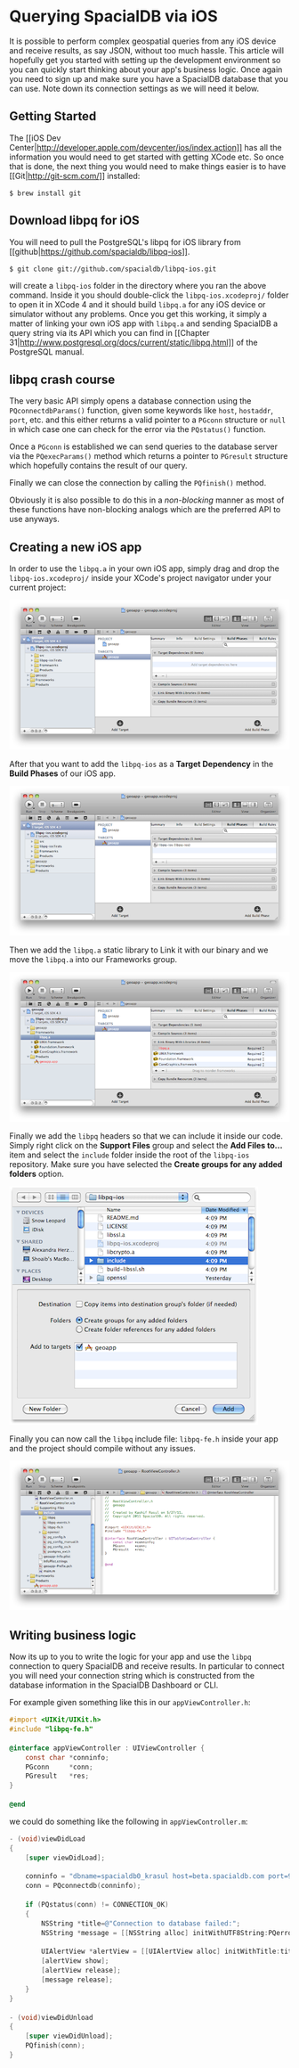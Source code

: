 # Querying SpacialDB via iOS

It is possible to perform complex geospatial queries from any iOS device and receive results, as say JSON, without too much hassle. This article will hopefully get you started with setting up the development environment so you can quickly start thinking about your app's business logic. Once again you need to sign up and make sure you have a SpacialDB database that you can use. Note down its connection settings as we will need it below.

## Getting Started

The [[iOS Dev Center|http://developer.apple.com/devcenter/ios/index.action]] has all the information you would need to get started with getting XCode etc. So once that is done, the next thing you would need to make things easier is to have [[Git|http://git-scm.com/]] installed:

```console
$ brew install git
```

## Download libpq for iOS

You will need to pull the PostgreSQL's libpq for iOS library from [[github|https://github.com/spacialdb/libpq-ios]].

```console
$ git clone git://github.com/spacialdb/libpq-ios.git
```

will create a `libpq-ios` folder in the directory where you ran the above command. Inside it you should double-click the `libpq-ios.xcodeproj/` folder to open it in XCode 4 and it should build `libpq.a` for any iOS device or simulator without any problems. Once you get this working, it simply a matter of linking your own iOS app with `libpq.a` and sending SpacialDB a query string via its API which you can find in [[Chapter 31|http://www.postgresql.org/docs/current/static/libpq.html]] of the PostgreSQL manual.

## libpq crash course

The very basic API simply opens a database connection using the `PQconnectdbParams()` function, given some keywords like `host`, `hostaddr`, `port`, etc. and this either returns a valid pointer to a `PGconn` structure or `null` in which case one can check for the error via the `PQstatus()` function. 

Once a `PGconn` is established we can send queries to the database server via the `PQexecParams()` method which returns a pointer to `PGresult` structure which hopefully contains the result of our query. 

Finally we can close the connection by calling the `PQfinish()` method. 

Obviously it is also possible to do this in a *non-blocking* manner as most of these functions have non-blocking analogs which are the preferred API to use anyways.

## Creating a new iOS app

In order to use the `libpq.a` in your own iOS app, simply drag and drop the `libpq-ios.xcodeproj/` inside your XCode's project navigator under your current project:

![XCode-1](/img/xcode-1.png)

After that you want to add the `libpq-ios` as a **Target Dependency** in the **Build Phases** of our iOS app.

![XCode-2](/img/xcode-2.png)

Then we add the `libpq.a` static library to Link it with our binary and we move the `libpq.a` into our Frameworks group.

![XCode-3](/img/xcode-3.png)


Finally we add the `libpq` headers so that we can include it inside our code. Simply right click on the **Support Files** group and select the **Add Files to...** item and select the `include` folder inside the root of the  `libpq-ios` repository. Make sure you have selected the **Create groups for any added folders** option.

![XCode-4](/img/xcode-4.png)


Finally you can now call the `libpq` include file: `libpq-fe.h`  inside your app and the project should compile without any issues.

![XCode-5](/img/xcode-5.png)

## Writing business logic

Now its up to you to write the logic for your app and use the `libpq` connection to query SpacialDB and receive results. In particular to connect you will need your connection string which is constructed from the database information in the SpacialDB Dashboard or CLI.

For example given something like this in our `appViewController.h`:

```objective-c
#import <UIKit/UIKit.h>
#include "libpq-fe.h"

@interface appViewController : UIViewController {
    const char *conninfo;
    PGconn     *conn;
    PGresult   *res;
}

@end
```

we could do something like the following in `appViewController.m`:

```objective-c
- (void)viewDidLoad
{
    [super viewDidLoad];

    conninfo = "dbname=spacialdb0_krasul host=beta.spacialdb.com port=9999 user=krasul password=mypasswd";
    conn = PQconnectdb(conninfo);

    if (PQstatus(conn) != CONNECTION_OK)
    {
        NSString *title=@"Connection to database failed:";
        NSString *message = [[NSString alloc] initWithUTF8String:PQerrorMessage(conn)];

        UIAlertView *alertView = [[UIAlertView alloc] initWithTitle:title message:message delegate:self cancelButtonTitle:@"OK" otherButtonTitles:nil];
        [alertView show];
        [alertView release];
        [message release];
    }
}

- (void)viewDidUnload
{
    [super viewDidUnload];
    PQfinish(conn);
}
```